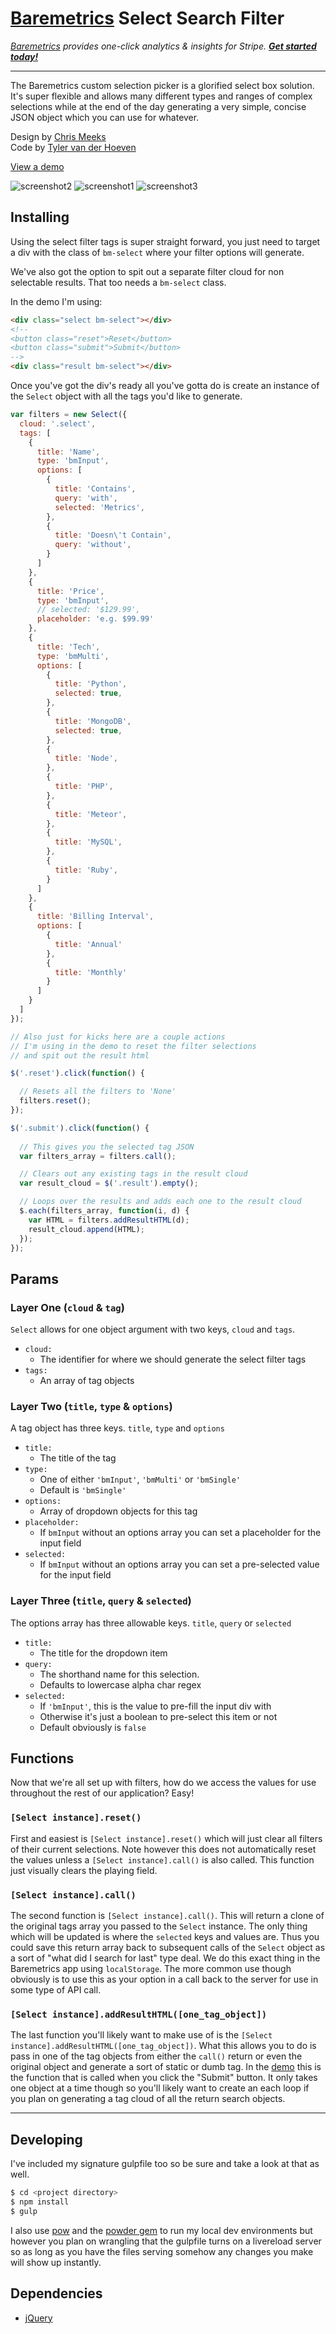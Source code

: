 # [Baremetrics](https://baremetrics.com/) Select Search Filter
_[Baremetrics](https://baremetrics.com) provides one-click analytics & insights for Stripe. **[Get started today!](https://baremetrics.com)**_

---

The Baremetrics custom selection picker is a glorified select box solution. It's super flexible and allows many different types and ranges of complex selections while at the end of the day generating a very simple, concise JSON object which you can use for whatever.

Design by [Chris Meeks](https://dribbble.com/ChrisMeeks)  
Code by [Tyler van der Hoeven](https://github.com/tyvdh)

[View a demo](http://baremetrics.github.io/select)  
<!--[View in a live production app](https://demo.baremetrics.com/sales/search)-->

![screenshot2](http://tyler.link/dxB4/Screen%20Shot%202015-11-30%20at%201.14.52%20PM.png)
![screenshot1](http://tyler.link/dOVh/Screen%20Shot%202015-09-30%20at%203.51.46%20PM.png)
![screenshot3](http://tyler.link/dOe2/Screen%20Shot%202015-09-30%20at%203.51.00%20PM.png)

## Installing
Using the select filter tags is super straight forward, you just need to target a div with the class of `bm-select` where your filter options will generate.

We've also got the option to spit out a separate filter cloud for non selectable results. That too needs a `bm-select` class.

In the demo I'm using:
```html
<div class="select bm-select"></div>
<!--
<button class="reset">Reset</button>
<button class="submit">Submit</button>
-->
<div class="result bm-select"></div>
```

Once you've got the div's ready all you've gotta do is create an instance of the `Select` object with all the tags you'd like to generate.

```js
var filters = new Select({
  cloud: '.select',
  tags: [
    {
      title: 'Name',
      type: 'bmInput',
      options: [
        {
          title: 'Contains',
          query: 'with',
          selected: 'Metrics',
        },
        {
          title: 'Doesn\'t Contain',
          query: 'without',
        }
      ]
    },
    {
      title: 'Price',
      type: 'bmInput',
      // selected: '$129.99',
      placeholder: 'e.g. $99.99'
    },
    {
      title: 'Tech',
      type: 'bmMulti',
      options: [
        {
          title: 'Python',
          selected: true,
        },
        {
          title: 'MongoDB',
          selected: true,
        },
        {
          title: 'Node',
        },
        {
          title: 'PHP',
        },
        {
          title: 'Meteor',
        },
        {
          title: 'MySQL',
        },
        {
          title: 'Ruby',
        }
      ]
    },
    {
      title: 'Billing Interval',
      options: [
        {
          title: 'Annual'
        },
        {
          title: 'Monthly'
        }
      ]
    }
  ]
});

// Also just for kicks here are a couple actions
// I'm using in the demo to reset the filter selections
// and spit out the result html

$('.reset').click(function() {

  // Resets all the filters to 'None'
  filters.reset();
});

$('.submit').click(function() {
  
  // This gives you the selected tag JSON
  var filters_array = filters.call();

  // Clears out any existing tags in the result cloud
  var result_cloud = $('.result').empty();

  // Loops over the results and adds each one to the result cloud
  $.each(filters_array, function(i, d) {
    var HTML = filters.addResultHTML(d);
    result_cloud.append(HTML);
  });
});
```

## Params

### Layer One (`cloud` & `tag`)
`Select` allows for one object argument with two keys, `cloud` and `tags`.

- `cloud:`
  - The identifier for where we should generate the select filter tags
- `tags:`
  - An array of tag objects

### Layer Two (`title`, `type` & `options`)
A tag object has three keys. `title`, `type` and `options`

- `title:`
  - The title of the tag
- `type:`
  - One of either `'bmInput'`, `'bmMulti'` or `'bmSingle'` 
  - Default is `'bmSingle'`
- `options:`
  - Array of dropdown objects for this tag
- `placeholder:`
  - If `bmInput` without an options array you can set a placeholder for the input field
- `selected:`
  - If `bmInput` without an options array  you can set a pre-selected value for the input field

### Layer Three (`title`, `query` & `selected`)
The options array has three allowable keys. `title`, `query` or `selected`

- `title:` 
  - The title for the dropdown item
- `query:`
  - The shorthand name for this selection. 
  - Defaults to lowercase alpha char regex
- `selected:`
  - If `'bmInput'`, this is the value to pre-fill the input div with
  - Otherwise it's just a boolean to pre-select this item or not 
  - Default obviously is `false`


## Functions
Now that we're all set up with filters, how do we access the values for use throughout the rest of our application? Easy!

### `[Select instance].reset()`
First and easiest is `[Select instance].reset()` which will just clear all filters of their current selections. Note however this does not automatically reset the values unless a `[Select instance].call()` is also called. This function just visually clears the playing field.

### `[Select instance].call()`
The second function is `[Select instance].call()`. This will return a clone of the original tags array you passed to the `Select` instance. The only thing which will be updated is where the `selected` keys and values are. Thus you could save this return array back to subsequent calls of the `Select` object as a sort of "what did I search for last" type deal. We do this exact thing in the Baremetrics app using `localStorage`. The more common use though obviously is to use this as your option in a call back to the server for use in some type of API call.

### `[Select instance].addResultHTML([one_tag_object])`
The last function you'll likely want to make use of is the `[Select instance].addResultHTML([one_tag_object])`. What this allows you to do is pass in one of the tag objects from either the `call()` return or even the original object and generate a sort of static or dumb tag. In the [demo](http://baremetrics.github.io/select/) this is the function that is called when you click the "Submit" button. It only takes one object at a time though so you'll likely want to create an each loop if you plan on generating a tag cloud of all the return search objects.

---

## Developing

I've included my signature gulpfile too so be sure and take a look at that as well.

```bash
$ cd <project directory>
$ npm install
$ gulp
```

I also use [pow](http://pow.cx/) and the [powder gem](https://github.com/Rodreegez/powder) to run my local dev environments but however you plan on wrangling that the gulpfile turns on a livereload server so as long as you have the files serving somehow any changes you make will show up instantly.

## Dependencies
- [jQuery](https://jquery.com/)
